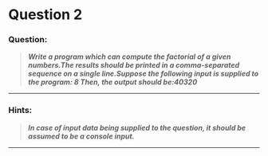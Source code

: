 # Question 2

### **Question:**

> **_Write a program which can compute the factorial of a given numbers.The results should be printed in a comma-separated sequence on a single line.Suppose the following input is supplied to the program: 8
> Then, the output should be:40320_**
---

### Hints:

> **_In case of input data being supplied to the question, it should be assumed to be a console input._**
---
